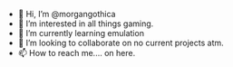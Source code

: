 - 👋 Hi, I’m @morgangothica
- 👀 I’m interested in all things gaming.
- 🌱 I’m currently learning emulation
- 💞️ I’m looking to collaborate on no current projects atm.
- 📫 How to reach me.... on here.

<!---
morgangothica/morgangothica is a ✨ special ✨ repository because its `README.md` (this file) appears on your GitHub profile.
You can click the Preview link to take a look at your changes.
--->
